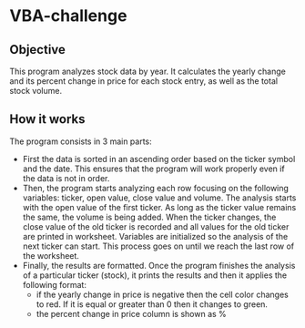 # VBA-challenge
## Objective
This program analyzes stock data by year. It calculates the yearly change and its percent change in price for each stock entry, as well as the total stock volume.
## How it works
The program consists in 3 main parts:
- First the data is sorted in an ascending order based on the ticker symbol and the date. This ensures that the program will work properly even if the data is not in order.
- Then, the program starts analyzing each row focusing on the following variables: ticker, open value, close value and volume. The analysis starts with the open value of the first ticker. As long as the ticker value remains the same, the volume is being added. When the ticker changes, the close value of the old ticker is recorded and all values for the old ticker are printed in worksheet. Variables are initialized so the analysis of the next ticker can start. This process goes on until we reach the last row of the worksheet.
- Finally, the results are formatted. Once the program finishes the analysis of a particular ticker (stock), it prints the results and then it applies the following format:
  - if the yearly change in price is negative then the cell color changes to red. If it is equal or greater than 0 then it changes to green.
  - the percent change in price column is shown as %
 
